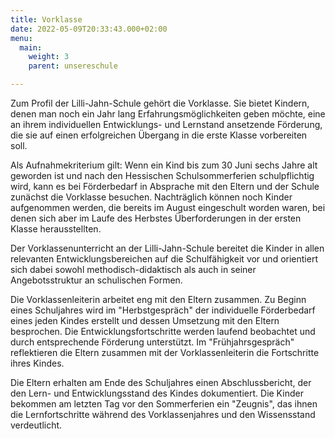 ```yaml
---
title: Vorklasse
date: 2022-05-09T20:33:43.000+02:00
menu:
  main:
    weight: 3
    parent: unsereschule

---
```

Zum Profil der Lilli-Jahn-Schule gehört die Vorklasse. Sie bietet Kindern, denen man noch ein Jahr lang Erfahrungsmöglichkeiten geben möchte, eine an ihrem individuellen Entwicklungs- und Lernstand ansetzende Förderung, die sie auf einen erfolgreichen Übergang in die erste Klasse vorbereiten soll.

Als Aufnahmekriterium gilt: Wenn ein Kind bis zum 30 Juni sechs Jahre alt geworden ist und nach den Hessischen Schulsommerferien schulpflichtig wird, kann es bei Förderbedarf in Absprache mit den Eltern und der Schule zunächst die Vorklasse besuchen. Nachträglich können noch Kinder aufgenommen werden, die bereits im August eingeschult worden waren, bei denen sich aber im Laufe des Herbstes Überforderungen in der ersten Klasse herausstellten.

Der Vorklassenunterricht an der Lilli-Jahn-Schule bereitet die Kinder in allen relevanten Entwicklungsbereichen auf die Schulfähigkeit vor und orientiert sich dabei sowohl methodisch-didaktisch als auch in seiner Angebotsstruktur an schulischen Formen.

Die Vorklassenleiterin arbeitet eng mit den Eltern zusammen. Zu Beginn eines Schuljahres wird im "Herbstgespräch" der individuelle Förderbedarf eines jeden Kindes erstellt und dessen Umsetzung mit den Eltern besprochen. Die Entwicklungsfortschritte werden laufend beobachtet und durch entsprechende Förderung unterstützt. Im "Frühjahrsgespräch" reflektieren die Eltern zusammen mit der Vorklassenleiterin die Fortschritte ihres Kindes.

Die Eltern erhalten am Ende des Schuljahres einen Abschlussbericht, der den Lern- und Entwicklungsstand des Kindes dokumentiert. Die Kinder bekommen am letzten Tag vor den Sommerferien ein "Zeugnis", das ihnen die Lernfortschritte während des Vorklassenjahres und den Wissensstand verdeutlicht.
